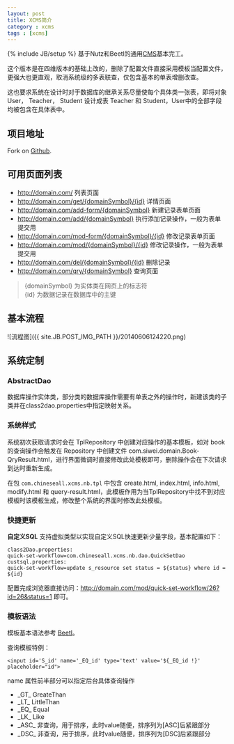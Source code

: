 ```yaml
---
layout: post
title: XCMS简介
category : xcms
tags : [xcms]
---
```

{% include JB/setup %}
基于Nutz和Beetl的通用[CMS](https://github.com/lzxz1234/XCMS "XCMS")基本完工。

这个版本是在四维版本的基础上改的，删除了配置文件直接采用模板当配置文件，更强大也更直观，取消系统级的多表联查，仅包含基本的单表增删改查。

这也要求系统在设计时对于数据库的继承关系尽量使每个具体类一张表，即将对象User， Teacher， Student 设计成表 Teacher 和 Student，User中的全部字段均被包含在具体表中。

## 项目地址 ##
Fork on [Github](https://github.com/lzxz1234/XCMS).

## 可用页面列表 ##
- http://domain.com/ 列表页面
- http://domain.com/get/{domainSymbol}/{id} 详情页面
- http://domain.com/add-form/{domainSymbol} 新建记录表单页面
- http://domain.com/add/{domainSymbol} 执行添加记录操作，一般为表单提交用
- http://domain.com/mod-form/{domainSymbol}/{id} 修改记录表单页面
- http://domain.com/mod/{domainSymbol}/{id} 修改记录操作，一般为表单提交用
- http://domain.com/del/{domainSymbol}/{id} 删除记录
- http://domain.com/qry/{domainSymbol} 查询页面

> {domainSymbol} 为实体类在网页上的标志符<br>
> {id} 为数据记录在数据库中的主键

## 基本流程 ##
![流程图]({{ site.JB.POST_IMG_PATH }}/20140606124220.png)
## 系统定制 ##

### AbstractDao ###
数据库操作实体类，部分类的数据库操作需要有单表之外的操作时，新建该类的子类并在class2dao.properties中指定映射关系。

### 系统样式 ###
系统初次获取请求时会在 TplRepository 中创建对应操作的基本模板，如对 book 的查询操作会触发在 Repository 中创建文件 com.siwei.domain.Book-QryResult.html，进行界面微调时直接修改此处模板即可，删除操作会在下次请求到达时重新生成。

在包 `com.chineseall.xcms.nb.tpl` 中包含 create.html, index.html, info.html, modify.html 和 query-result.html，此模板作用为当TplRepository中找不到对应模板时该模板生成，修改整个系统的界面时修改此处模板。

### 快捷更新 ###
**自定义SQL** 支持虚拟类型以实现自定义SQL快速更新少量字段，基本配置如下：

	class2Dao.properties:
	quick-set-workflow=com.chineseall.xcms.nb.dao.QuickSetDao
	custsql.properties:
	quick-set-workflow=update s_resource set status = ${status} where id = ${id}
	
配置完成浏览器直接访问：http://domain.com/mod/quick-set-workflow/26?id=26&status=1 即可。

### 模板语法 ###
模板基本语法参考 [Beetl](https://github.com/javamonkey/beetl2.0 "Beetl")。

查询模板特例：

    <input id='S_id' name='_EQ_id' type='text' value='${_EQ_id !}' placeholder="id">

name 属性前半部分可以指定后台具体查询操作

- \_GT_ GreateThan
- \_LT_ LittleThan
- \_EQ_ Equal
- \_LK_ Like 
- \_ASC_ 非查询，用于排序，此时value随便，排序列为[ASC]后紧跟部分
- \_DSC_ 非查询，用于排序，此时value随便，排序列为[DSC]后紧跟部分